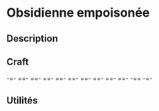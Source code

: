 # Obsidienne empoisonée 

## Description


## Craft  
-=-
 ==- 
 ==- 
 ==- 
 ==- 
 ==- 
 ==- 
 ==- 
 ==- 
 ==- 
 -== 
-=-

## Utilités